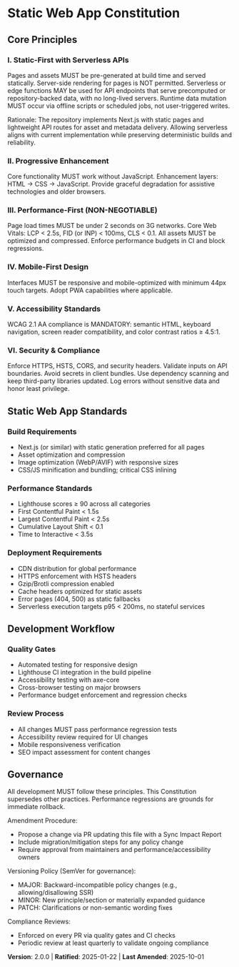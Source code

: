 <!--
Sync Impact Report:
Version change: 1.0.0 → 2.0.0
Modified principles: Static-First Architecture → Static-First with Serverless APIs
Added sections: Security & Compliance
Removed sections: None
Templates requiring updates: ✅ .specify/templates/plan-template.md, ✅ .specify/templates/spec-template.md, ✅ .specify/templates/tasks-template.md
Follow-up TODOs: None
-->

# Static Web App Constitution

## Core Principles

### I. Static-First with Serverless APIs
Pages and assets MUST be pre-generated at build time and served statically. Server-side
rendering for pages is NOT permitted. Serverless or edge functions MAY be used for
API endpoints that serve precomputed or repository-backed data, with no long-lived
servers. Runtime data mutation MUST occur via offline scripts or scheduled jobs,
not user-triggered writes.

Rationale: The repository implements Next.js with static pages and lightweight API
routes for asset and metadata delivery. Allowing serverless aligns with current
implementation while preserving deterministic builds and reliability.

### II. Progressive Enhancement
Core functionality MUST work without JavaScript. Enhancement layers: HTML → CSS →
JavaScript. Provide graceful degradation for assistive technologies and older
browsers.

### III. Performance-First (NON-NEGOTIABLE)
Page load times MUST be under 2 seconds on 3G networks. Core Web Vitals:
LCP < 2.5s, FID (or INP) < 100ms, CLS < 0.1. All assets MUST be optimized and
compressed. Enforce performance budgets in CI and block regressions.

### IV. Mobile-First Design
Interfaces MUST be responsive and mobile-optimized with minimum 44px touch targets.
Adopt PWA capabilities where applicable.

### V. Accessibility Standards
WCAG 2.1 AA compliance is MANDATORY: semantic HTML, keyboard navigation, screen
reader compatibility, and color contrast ratios ≥ 4.5:1.

### VI. Security & Compliance
Enforce HTTPS, HSTS, CORS, and security headers. Validate inputs on API boundaries.
Avoid secrets in client bundles. Use dependency scanning and keep third-party
libraries updated. Log errors without sensitive data and honor least privilege.

## Static Web App Standards

### Build Requirements
- Next.js (or similar) with static generation preferred for all pages
- Asset optimization and compression
- Image optimization (WebP/AVIF) with responsive sizes
- CSS/JS minification and bundling; critical CSS inlining

### Performance Standards
- Lighthouse scores ≥ 90 across all categories
- First Contentful Paint < 1.5s
- Largest Contentful Paint < 2.5s
- Cumulative Layout Shift < 0.1
- Time to Interactive < 3.5s

### Deployment Requirements
- CDN distribution for global performance
- HTTPS enforcement with HSTS headers
- Gzip/Brotli compression enabled
- Cache headers optimized for static assets
- Error pages (404, 500) as static fallbacks
- Serverless execution targets p95 < 200ms, no stateful services

## Development Workflow

### Quality Gates
- Automated testing for responsive design
- Lighthouse CI integration in the build pipeline
- Accessibility testing with axe-core
- Cross-browser testing on major browsers
- Performance budget enforcement and regression checks

### Review Process
- All changes MUST pass performance regression tests
- Accessibility review required for UI changes
- Mobile responsiveness verification
- SEO impact assessment for content changes

## Governance

All development MUST follow these principles. This Constitution supersedes other
practices. Performance regressions are grounds for immediate rollback.

Amendment Procedure:
- Propose a change via PR updating this file with a Sync Impact Report
- Include migration/mitigation steps for any policy change
- Require approval from maintainers and performance/accessibility owners

Versioning Policy (SemVer for governance):
- MAJOR: Backward-incompatible policy changes (e.g., allowing/disallowing SSR)
- MINOR: New principle/section or materially expanded guidance
- PATCH: Clarifications or non-semantic wording fixes

Compliance Reviews:
- Enforced on every PR via quality gates and CI checks
- Periodic review at least quarterly to validate ongoing compliance

**Version**: 2.0.0 | **Ratified**: 2025-01-22 | **Last Amended**: 2025-10-01